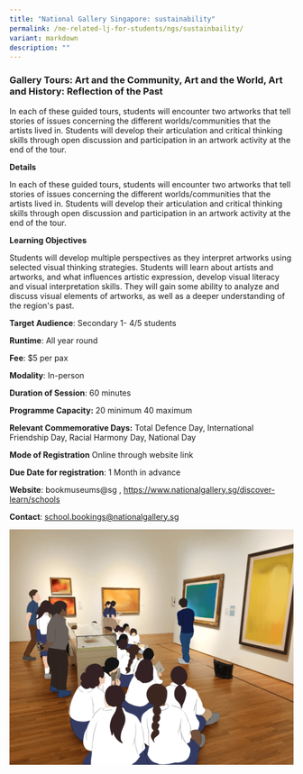 ```yaml
---
title: "National Gallery Singapore: sustainability"
permalink: /ne-related-lj-for-students/ngs/sustainbaility/
variant: markdown
description: ""
---
```

### Gallery Tours: Art and the Community, Art and the World, Art and History: Reflection of the Past

In each of these guided tours, students will encounter two artworks that tell stories of issues concerning the different worlds/communities that the artists lived in. Students will develop their articulation and critical thinking skills through open discussion and participation in an artwork activity at the end of the tour.

**Details**

In each of these guided tours, students will encounter two artworks that tell stories of issues concerning the different worlds/communities that the artists lived in. Students will develop their articulation and critical thinking skills through open discussion and participation in an artwork activity at the end of the tour.

**Learning Objectives**

Students will develop multiple perspectives as they interpret artworks using selected visual thinking strategies. Students will learn about artists and artworks, and what influences artistic expression, develop visual literacy and visual interpretation skills. They will gain some ability to analyze and discuss visual elements of artworks, as well as a deeper understanding of the region's past.

**Target Audience**: Secondary 1- 4/5 students

**Runtime**: All year round

**Fee**: $5 per pax

**Modality**: In-person

**Duration of Session**: 60 minutes

**Programme Capacity:** 20 minimum 40 maximum

**Relevant Commemorative Days:** Total Defence Day, International Friendship Day, Racial Harmony Day, National Day

**Mode of Registration** Online through website link

**Due Date for registration**: 1 Month in advance

**Website**: bookmuseums@sg , https://www.nationalgallery.sg/discover-learn/schools

**Contact**: school.bookings@nationalgallery.sg

![](/images/NGS_LJ.png)